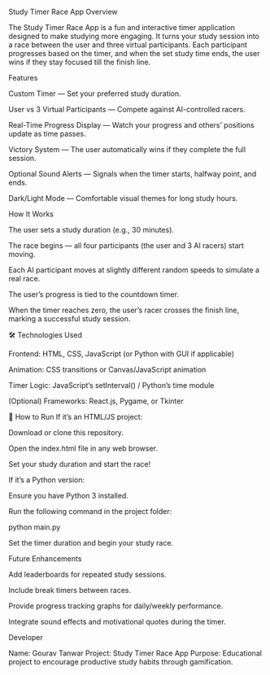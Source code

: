 Study Timer Race App
 Overview

The Study Timer Race App is a fun and interactive timer application designed to make studying more engaging.
It turns your study session into a race between the user and three virtual participants. Each participant progresses based on the timer, and when the set study time ends, the user wins if they stay focused till the finish line.

 Features

 Custom Timer — Set your preferred study duration.

 User vs 3 Virtual Participants — Compete against AI-controlled racers.

 Real-Time Progress Display — Watch your progress and others’ positions update as time passes.

 Victory System — The user automatically wins if they complete the full session.

 Optional Sound Alerts — Signals when the timer starts, halfway point, and ends.

 Dark/Light Mode — Comfortable visual themes for long study hours.

 How It Works

The user sets a study duration (e.g., 30 minutes).

The race begins — all four participants (the user and 3 AI racers) start moving.

Each AI participant moves at slightly different random speeds to simulate a real race.

The user’s progress is tied to the countdown timer.

When the timer reaches zero, the user’s racer crosses the finish line, marking a successful study session.

🛠️ Technologies Used

Frontend: HTML, CSS, JavaScript (or Python with GUI if applicable)

Animation: CSS transitions or Canvas/JavaScript animation

Timer Logic: JavaScript’s setInterval() / Python’s time module

(Optional) Frameworks: React.js, Pygame, or Tkinter

🚀 How to Run
If it’s an HTML/JS project:

Download or clone this repository.

Open the index.html file in any web browser.

Set your study duration and start the race!

If it’s a Python version:

Ensure you have Python 3 installed.

Run the following command in the project folder:

python main.py


Set the timer duration and begin your study race.

Future Enhancements

Add leaderboards for repeated study sessions.

Include break timers between races.

Provide progress tracking graphs for daily/weekly performance.

Integrate sound effects and motivational quotes during the timer.

 Developer

Name: Gourav Tanwar
Project: Study Timer Race App
Purpose: Educational project to encourage productive study habits through gamification.
